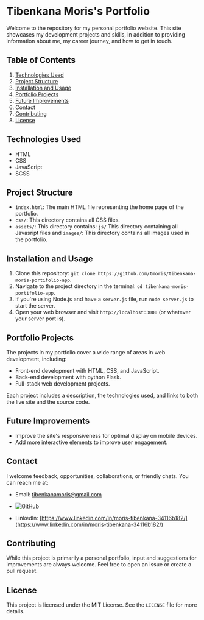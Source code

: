 # Tibenkana Moris's Portfolio

Welcome to the repository for my personal portfolio website. This site showcases my development projects and skills, in addition to providing information about me, my career journey, and how to get in touch.

## Table of Contents

1. [Technologies Used](#technologies-used)
2. [Project Structure](#project-structure)
3. [Installation and Usage](#installation-and-usage)
4. [Portfolio Projects](#portfolio-projects)
5. [Future Improvements](#future-improvements)
6. [Contact](#contact)
7. [Contributing](#contributing)
8. [License](#license)

## Technologies Used

- HTML
- CSS
- JavaScript
- SCSS

## Project Structure

- `index.html`: The main HTML file representing the home page of the portfolio.
- `css/`: This directory contains all CSS files.
- `assets/`: This directory contains: `js/` This directory containing all Javasript files and `images/`: This directory contains all images used in the portfolio.

## Installation and Usage

1. Clone this repository: `git clone https://github.com/tmoris/tibenkana-moris-portifolio-app`.
2. Navigate to the project directory in the terminal: `cd tibenkana-moris-portifolio-app`.
3. If you're using Node.js and have a `server.js` file, run `node server.js` to start the server.
4. Open your web browser and visit `http://localhost:3000` (or whatever your server port is).

## Portfolio Projects

The projects in my portfolio cover a wide range of areas in web development, including:

- Front-end development with HTML, CSS, and JavaScript.
- Back-end development with python Flask.
- Full-stack web development projects.

Each project includes a description, the technologies used, and links to both the live site and the source code.

## Future Improvements

- Improve the site's responsiveness for optimal display on mobile devices.
- Add more interactive elements to improve user engagement.

## Contact

I welcome feedback, opportunities, collaborations, or friendly chats. You can reach me at:

- Email: [tibenkanamoris@gmail.com](mailto:tibenkanamoris@gmail.com)
- [![GitHub](https://raw.githubusercontent.com/tmoris/tibenkana-moris-portifolio-app/main/assets/imgs/github.svg)](https://github.com/tmoris)

- LinkedIn: [https://www.linkedin.com/in/moris-tibenkana-34116b182/](https://www.linkedin.com/in/moris-tibenkana-34116b182/)

## Contributing

While this project is primarily a personal portfolio, input and suggestions for improvements are always welcome. Feel free to open an issue or create a pull request.

## License

This project is licensed under the MIT License. See the `LICENSE` file for more details.
